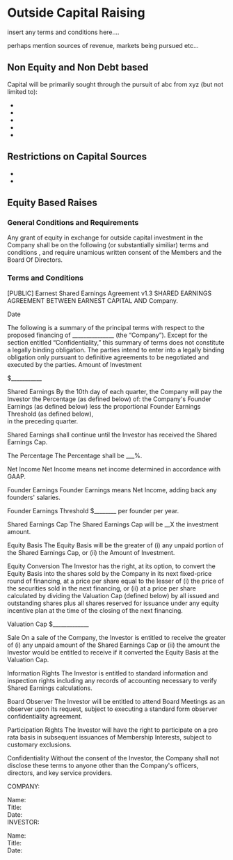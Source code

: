
# Outside Capital Raising

insert any terms and conditions here....

perhaps mention sources of revenue, markets being pursued etc...

## Non Equity and Non Debt based

Capital will be primarily sought through the pursuit of abc from xyz (but not
limited to):

* 
* 
*
* 
* 

## Restrictions on Capital Sources

* 
*

## Equity Based Raises

### General Conditions and Requirements

Any grant of equity in exchange for outside capital investment in the Company 
shall be on the following (or substantially similiar) terms and conditions , 
and require unamious written consent of the Members and the Board Of Directors.

### Terms and Conditions

[PUBLIC] Earnest Shared Earnings Agreement v1.3
SHARED EARNINGS AGREEMENT BETWEEN EARNEST CAPITAL AND Company.

Date

The following is a summary of the principal terms with respect to the proposed financing of _______________ (the “Company”).  Except for the section entitled “Confidentiality,” this summary of terms does not constitute a legally binding obligation. The parties intend to enter into a legally binding obligation only pursuant to definitive agreements to be negotiated and executed by the parties.
Amount of Investment

$___________

Shared Earnings
By the 10th day of each quarter, the Company will pay the Investor the Percentage 
(as defined below) of: the Company's Founder Earnings (as defined below) 
less the proportional Founder Earnings Threshold (as defined below),  
in the preceding quarter. 

Shared Earnings shall continue until the Investor has received the Shared Earnings Cap. 

The Percentage
The Percentage shall be ___%.

Net Income
Net Income means net income determined in accordance with GAAP.

Founder Earnings
Founder Earnings means Net Income, adding back any founders' salaries.

Founder Earnings Threshold
$________ per founder per year.

Shared Earnings Cap
The Shared Earnings Cap will be __X the investment amount.

Equity Basis
The Equity Basis will be the greater of (i) any unpaid portion of the Shared Earnings Cap,
or (ii) the Amount of Investment.

Equity Conversion
The Investor has the right, at its option, to convert the Equity Basis into the shares 
sold by the Company in its next fixed-price round of financing, at a price per share 
equal to the lesser of
 (i) the price of the securities sold in the next financing, 
or (ii) at a price per share calculated by dividing the Valuation Cap (defined below) 
by all issued and outstanding shares plus all shares reserved for issuance 
under any equity incentive plan at the time of the closing of the next financing. 

Valuation Cap
$_____________

Sale
On a sale of the Company, the Investor is entitled to receive the 
greater of
(i) any unpaid amount of the Shared Earnings Cap or 
(ii) the amount the Investor would be entitled to receive if it converted the Equity Basis 
at the Valuation Cap.

Information Rights
The Investor is entitled to standard information and inspection rights including any 
records of accounting necessary to verify Shared Earnings calculations. 

Board Observer
The Investor will be entitled to attend Board Meetings as an observer upon its request,
subject to executing a standard form observer confidentiality agreement. 

Participation Rights
The Investor will have the right to participate on a pro rata basis in subsequent 
issuances of Membership Interests, subject to customary exclusions. 

Confidentiality
Without the consent of the Investor, the Company shall not disclose these terms to 
anyone other than the Company's officers, directors, and key service providers. 

COMPANY:
                                        
Name:                                  
Title:                                          
Date:                                          
INVESTOR:
                                        
Name:  
Title:  
Date:  
